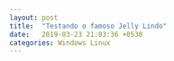 ```yaml
---
layout: post
title:  "Testando o famoso Jelly Lindo"
date:   2019-03-23 21:03:36 +0530
categories: Windows Linux
---
```


